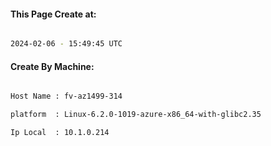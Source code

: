 
   
#### This Page Create at:

```bash

2024-02-06 - 15:49:45 UTC

```

#### Create By Machine:

```bash

Host Name : fv-az1499-314

platform  : Linux-6.2.0-1019-azure-x86_64-with-glibc2.35

Ip Local  : 10.1.0.214

```

